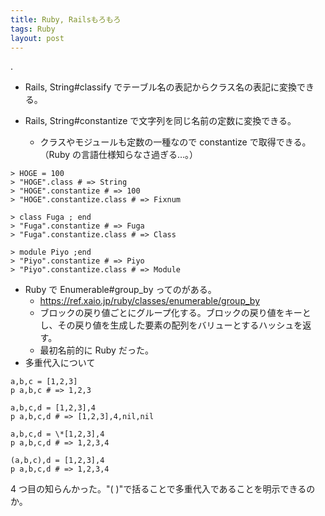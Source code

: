 ```yaml
---
title: Ruby, Railsもろもろ
tags: Ruby
layout: post
---
```


.

- Rails, String#classify でテーブル名の表記からクラス名の表記に変換できる。
- Rails, String#constantize で文字列を同じ名前の定数に変換できる。

  - クラスやモジュールも定数の一種なので constantize で取得できる。（Ruby の言語仕様知らなさ過ぎる…。）

```
> HOGE = 100
> "HOGE".class # => String
> "HOGE".constantize # => 100
> "HOGE".constantize.class # => Fixnum

> class Fuga ; end
> "Fuga".constantize # => Fuga
> "Fuga".constantize.class # => Class

> module Piyo ;end
> "Piyo".constantize # => Piyo
> "Piyo".constantize.class # => Module
```

- Ruby で Enumerable#group_by ってのがある。
  - <https://ref.xaio.jp/ruby/classes/enumerable/group_by>
  - ブロックの戻り値ごとにグループ化する。ブロックの戻り値をキーとし、その戻り値を生成した要素の配列をバリューとするハッシュを返す。
  - 最初名前的に Ruby だった。
- 多重代入について

```
a,b,c = [1,2,3]
p a,b,c # => 1,2,3

a,b,c,d = [1,2,3],4
p a,b,c,d # => [1,2,3],4,nil,nil

a,b,c,d = \*[1,2,3],4
p a,b,c,d # => 1,2,3,4

(a,b,c),d = [1,2,3],4
p a,b,c,d # => 1,2,3,4
```

4 つ目の知らんかった。"( )"で括ることで多重代入であることを明示できるのか。
